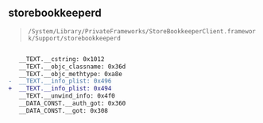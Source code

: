 ## storebookkeeperd

> `/System/Library/PrivateFrameworks/StoreBookkeeperClient.framework/Support/storebookkeeperd`

```diff

   __TEXT.__cstring: 0x1012
   __TEXT.__objc_classname: 0x36d
   __TEXT.__objc_methtype: 0xa8e
-  __TEXT.__info_plist: 0x496
+  __TEXT.__info_plist: 0x494
   __TEXT.__unwind_info: 0x4f0
   __DATA_CONST.__auth_got: 0x360
   __DATA_CONST.__got: 0x308

```
